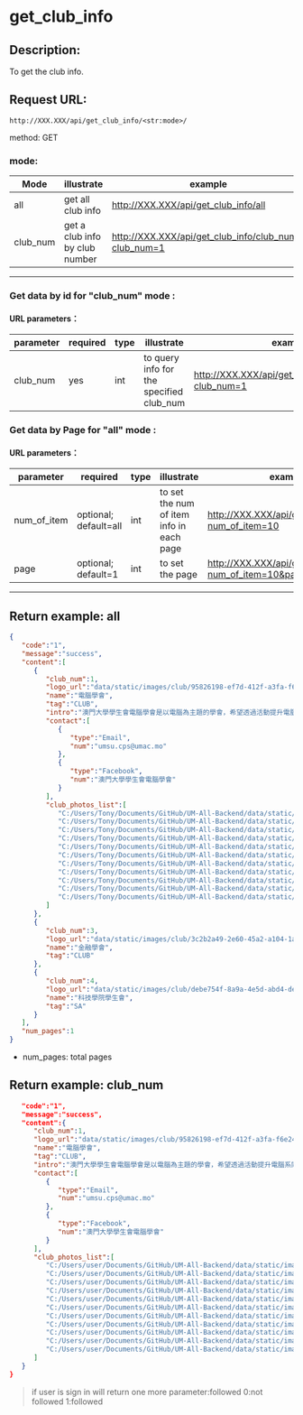 ﻿
# get_club_info
## Description:
 To get the club info.

## Request URL:
`http://XXX.XXX/api/get_club_info/<str:mode>/`

method: GET

### mode:
| Mode     | illustrate                     | example                                               |
|----------|--------------------------------|-------------------------------------------------------|
| all      | get all club info              | http://XXX.XXX/api/get_club_info/all                  |
| club_num | get a club info by club number | http://XXX.XXX/api/get_club_info/club_num/?club_num=1 |

---

### Get data by id for "club_num" mode :
#### URL parameters：
| parameter |required|type|illustrate| example                                               |
|-----------|--------|----|----------|-------------------------------------------------------|
| club_num  |yes     |int |to query info for the specified club_num| http://XXX.XXX/api/get_club_info/club_num/?club_num=1 |


### Get data by Page for "all" mode :
#### URL parameters：
| parameter   | required              | type  | illustrate                                | example                                                     |
|-------------|-----------------------|-------|-------------------------------------------|-------------------------------------------------------------|
| num_of_item | optional; default=all | int   | to set the num of item info in each page  | http://XXX.XXX/api/get_club_info/all/?num_of_item=10        |
| page        | optional; default=1   | int   | to set the page                           | http://XXX.XXX/api/get_club_info/all/?num_of_item=10&page=2 |

---

## Return example: all
```json
{
   "code":"1",
   "message":"success",
   "content":[
      {
         "club_num":1,
         "logo_url":"data/static/images/club/95826198-ef7d-412f-a3fa-f6e24e9b9261/logo.png",
         "name":"電腦學會",
         "tag":"CLUB",
         "intro":"澳門大學學生會電腦學會是以電腦為主題的學會，希望透過活動提升電腦系同學的歸屬感及團體精神。我們亦歡迎所有不同學系的同學，目的是透過舉辦工作坊、踏上IT第一步等等教授同學不同的電腦知識及認識電腦行業的前景。電競也是我們的主打之一，現時電競遊戲是一個十分熱門的話題，我們透過舉辦大大小小的比賽及交流活動等等，如最近所舉辦的澳大電競日從而推廣電競文化，讓不論是有接觸過電競與否的朋友也可以透過活動來認識電競及享受遊戲的樂趣。",
         "contact":[
            {
               "type":"Email",
               "num":"umsu.cps@umac.mo"
            },
            {
               "type":"Facebook",
               "num":"澳門大學學生會電腦學會"
            }
         ],
         "club_photos_list":[
            "C:/Users/Tony/Documents/GitHub/UM-All-Backend/data/static/images/club/95826198-ef7d-412f-a3fa-f6e24e9b9261/club_images/CTF2022.jpg",
            "C:/Users/Tony/Documents/GitHub/UM-All-Backend/data/static/images/club/95826198-ef7d-412f-a3fa-f6e24e9b9261/club_images/poster2.jpg",
            "C:/Users/Tony/Documents/GitHub/UM-All-Backend/data/static/images/club/95826198-ef7d-412f-a3fa-f6e24e9b9261/club_images/CPSUMSU_LOL_UMEC_2022.png",
            "C:/Users/Tony/Documents/GitHub/UM-All-Backend/data/static/images/club/95826198-ef7d-412f-a3fa-f6e24e9b9261/club_images/CPSUMSU_OrientationProgram2022.png",
            "C:/Users/Tony/Documents/GitHub/UM-All-Backend/data/static/images/club/95826198-ef7d-412f-a3fa-f6e24e9b9261/club_images/CPSUMSU_UMEF_2022.png",
            "C:/Users/Tony/Documents/GitHub/UM-All-Backend/data/static/images/club/95826198-ef7d-412f-a3fa-f6e24e9b9261/club_images/CTF2022.jpg",
            "C:/Users/Tony/Documents/GitHub/UM-All-Backend/data/static/images/club/95826198-ef7d-412f-a3fa-f6e24e9b9261/club_images/gameworkshop2022.jpg",
            "C:/Users/Tony/Documents/GitHub/UM-All-Backend/data/static/images/club/95826198-ef7d-412f-a3fa-f6e24e9b9261/club_images/poster2.jpg",
            "C:/Users/Tony/Documents/GitHub/UM-All-Backend/data/static/images/club/95826198-ef7d-412f-a3fa-f6e24e9b9261/club_images/poster4.jpg",
            "C:/Users/Tony/Documents/GitHub/UM-All-Backend/data/static/images/club/95826198-ef7d-412f-a3fa-f6e24e9b9261/club_images/poster5.jpg",
            "C:/Users/Tony/Documents/GitHub/UM-All-Backend/data/static/images/club/95826198-ef7d-412f-a3fa-f6e24e9b9261/club_images/WeChat 圖片_20220124225840.jpg"
         ]
      },
      {
         "club_num":3,
         "logo_url":"data/static/images/club/3c2b2a49-2e60-45a2-a104-1a80aacd2865/logo.jpg",
         "name":"金融學會",
         "tag":"CLUB"
      },
      {
         "club_num":4,
         "logo_url":"data/static/images/club/debe754f-8a9a-4e5d-abd4-de699f4b0a25/logo.png",
         "name":"科技學院學生會",
         "tag":"SA"
      }
   ],
   "num_pages":1
}
```
* num_pages: total pages
## Return example: club_num
```json
   "code":"1",
   "message":"success",
   "content":{
      "club_num":1,
      "logo_url":"data/static/images/club/95826198-ef7d-412f-a3fa-f6e24e9b9261/logo.png",
      "name":"電腦學會",
      "tag":"CLUB",
      "intro":"澳門大學學生會電腦學會是以電腦為主題的學會，希望透過活動提升電腦系同學的歸屬感及團體精神。我們亦歡迎所有不同學系的同學，目的是透過舉辦工作坊、踏上IT第一步等等教授同學不同的電腦知識及認識電腦行業的前景。電競也是我們的主打之一，現時電競遊戲是一個十分熱門的話題，我們透過舉辦大大小小的比賽及交流活動等等，如最近所舉辦的澳大電競日從而推廣電競文化，讓不論是有接觸過電競與否的朋友也可以透過活動來認識電競及享受遊戲的樂趣。",
      "contact":[
         {
            "type":"Email",
            "num":"umsu.cps@umac.mo"
         },
         {
            "type":"Facebook",
            "num":"澳門大學學生會電腦學會"
         }
      ],
      "club_photos_list":[
         "C:/Users/user/Documents/GitHub/UM-All-Backend/data/static/images/club/95826198-ef7d-412f-a3fa-f6e24e9b9261/club_images/CTF2022.jpg",
         "C:/Users/user/Documents/GitHub/UM-All-Backend/data/static/images/club/95826198-ef7d-412f-a3fa-f6e24e9b9261/club_images/poster2.jpg",
         "C:/Users/user/Documents/GitHub/UM-All-Backend/data/static/images/club/95826198-ef7d-412f-a3fa-f6e24e9b9261/club_images/CPSUMSU_LOL_UMEC_2022.png",
         "C:/Users/user/Documents/GitHub/UM-All-Backend/data/static/images/club/95826198-ef7d-412f-a3fa-f6e24e9b9261/club_images/CPSUMSU_OrientationProgram2022.png",
         "C:/Users/user/Documents/GitHub/UM-All-Backend/data/static/images/club/95826198-ef7d-412f-a3fa-f6e24e9b9261/club_images/CPSUMSU_UMEF_2022.png",
         "C:/Users/user/Documents/GitHub/UM-All-Backend/data/static/images/club/95826198-ef7d-412f-a3fa-f6e24e9b9261/club_images/CTF2022.jpg",
         "C:/Users/user/Documents/GitHub/UM-All-Backend/data/static/images/club/95826198-ef7d-412f-a3fa-f6e24e9b9261/club_images/gameworkshop2022.jpg",
         "C:/Users/user/Documents/GitHub/UM-All-Backend/data/static/images/club/95826198-ef7d-412f-a3fa-f6e24e9b9261/club_images/poster2.jpg",
         "C:/Users/user/Documents/GitHub/UM-All-Backend/data/static/images/club/95826198-ef7d-412f-a3fa-f6e24e9b9261/club_images/poster4.jpg",
         "C:/Users/user/Documents/GitHub/UM-All-Backend/data/static/images/club/95826198-ef7d-412f-a3fa-f6e24e9b9261/club_images/poster5.jpg",
         "C:/Users/user/Documents/GitHub/UM-All-Backend/data/static/images/club/95826198-ef7d-412f-a3fa-f6e24e9b9261/club_images/WeChat 圖片_20220124225840.jpg"
      ]
   }
}
```

> if user is sign in will return one more parameter:followed
> 0:not followed
> 1:followed
